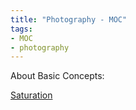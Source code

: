 ```yaml
---
title: "Photography - MOC"
tags:
- MOC
- photography
---
```


About Basic Concepts:

[Saturation](Photography/Saturation.md)

 

